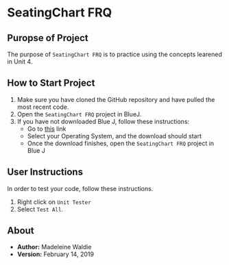 # SeatingChart FRQ

## Puropse of Project

The purpose of `SeatingChart FRQ` is to practice using the concepts learened in Unit 4.

## How to Start Project

1. Make sure you have cloned the GitHub repository and have pulled the most recent code.
2. Open the `SeatingChart FRQ` project in BlueJ.
3. If you have not downloaded Blue J, follow these instructions:
    * Go to [this](https://www.bluej.org) link
    * Select your Operating System, and the download should start
    * Once the download finishes, open the `SeatingChart FRQ` project in Blue J

## User Instructions

In order to test your code, follow these instructions.

1. Right click on `Unit Tester`
2. Select `Test All`.

## About

* **Author:** Madeleine Waldie
* **Version:** February 14, 2019